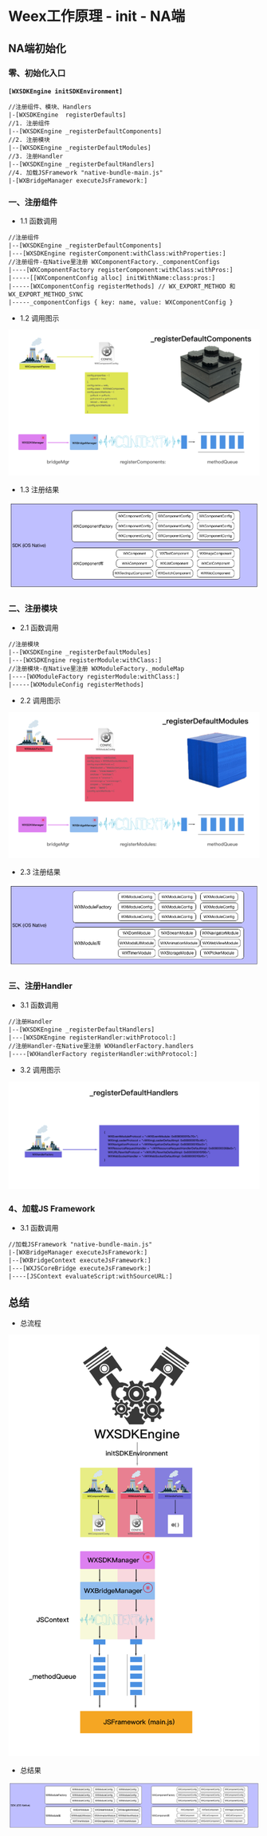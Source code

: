 # Weex工作原理 - init - NA端

## NA端初始化

### 零、初始化入口

**```[WXSDKEngine initSDKEnvironment]```**

```
//注册组件、模块、Handlers
|-[WXSDKEngine  registerDefaults]
//1. 注册组件
|--[WXSDKEngine _registerDefaultComponents]
//2. 注册模块
|--[WXSDKEngine _registerDefaultModules]
//3. 注册Handler
|--[WXSDKEngine _registerDefaultHandlers]
//4. 加载JSFramework "native-bundle-main.js"
|-[WXBridgeManager executeJsFramework:] 
```

### 一、注册组件

* 1.1 函数调用

```
//注册组件
|--[WXSDKEngine _registerDefaultComponents]
|---[WXSDKEngine registerComponent:withClass:withProperties:]
//注册组件-在Native里注册 WXComponentFactory._componentConfigs
|----[WXComponentFactory registerComponent:withClass:withPros:]
|-----[[WXComponentConfig alloc] initWithName:class:pros:]
|-----[WXComponentConfig registerMethods] // WX_EXPORT_METHOD 和 WX_EXPORT_METHOD_SYNC
|-----_componentConfigs { key: name, value: WXComponentConfig }
```

* 1.2 调用图示

![](weex_init_register1_components.png)

* 1.3 注册结果

![](weex_component_na_inited.png)

### 二、注册模块

* 2.1 函数调用

```
//注册模块
|--[WXSDKEngine _registerDefaultModules]
|---[WXSDKEngine registerModule:withClass:]
//注册模块-在Native里注册 WXModuleFactory._moduleMap
|----[WXModuleFactory registerModule:withClass:]
|-----[WXModuleConfig registerMethods]
```

* 2.2 调用图示

![](weex_init_register2_module.png)

* 2.3 注册结果

![](weex_module_na_inited.png)

### 三、注册Handler

* 3.1 函数调用

```
//注册Handler
|--[WXSDKEngine _registerDefaultHandlers]
|---[WXSDKEngine registerHandler:withProtocol:]
//注册Handler-在Native里注册 WXHandlerFactory.handlers
|----[WXHandlerFactory registerHandler:withProtocol:]
```

* 3.2 调用图示

![](weex_init_register3_handlers.png)


### 4、加载JS Framework

* 3.1 函数调用

```
//加载JSFramework "native-bundle-main.js"
|-[WXBridgeManager executeJsFramework:] 
|--[WXBridgeContext executeJsFramework:]
|---[WXJSCoreBridge executeJsFramework:]
|----[JSContext evaluateScript:withSourceURL:]
```

## 总结

* 总流程

![](weex_init_na_side.png)

* 总结果

![](weex_component_module_inited.png)

